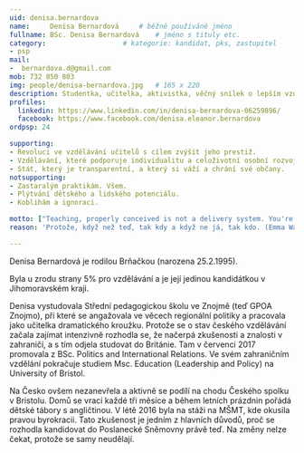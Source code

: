```yaml
---
uid: denisa.bernardova
name:     Denisa Bernardová  	# běžně používáné jméno
fullname: BSc. Denisa Bernardová  	# jméno s tituly etc.
category:                 	# kategorie: kandidat, pks, zastupitel
- psp
mail:
-  bernardova.d@gmail.com
mob: 732 850 803
img: people/denisa-bernardova.jpg   # 165 x 220
description: Studentka, učitelka, aktivistka, věčný snílek o lepším vzdělávání.  	# kratký popis, max 160 znaků
profiles:
  linkedin: https://www.linkedin.com/in/denisa-bernardova-06259896/
  facebook: https://www.facebook.com/denisa.eleanor.bernardova
ordpsp: 24

supporting:
- Revoluci ve vzdělávání učitelů s cílem zvýšit jeho prestiž. 
- Vzdělávání, které podporuje individualitu a celoživotní osobní rozvoj. 
- Stát, který je transparentní, a který si váží a chrání své občany. 
notsupporting:
- Zastaralým praktikám. Všem.
- Plýtvání dětského a lidského potenciálu. 
- Koblihám a ignoraci. 

motto: ["Teaching, properly conceived is not a delivery system. You're not there to just pass on information.", "K.Robinson"]
reason: 'Protože, když než teď, tak kdy a když ne já, tak kdo. (Emma Watson)'

---
```


Denisa Bernardová je rodilou Brňačkou (narozena 25.2.1995).

Byla u zrodu strany 5% pro vzdělávání a je její jedinou kandidátkou v Jihomoravském kraji.

Denisa vystudovala Střední pedagogickou školu ve Znojmě (teď GPOA Znojmo), při které se angažovala ve věcech regionální politiky a pracovala jako učitelka dramatického kroužku. Protože se o stav českého vzdělávání začala zajímat intenzivně rozhodla se, že načerpá zkušenosti a znalosti v zahraničí, a s tím odjela studovat do Británie. Tam v červenci 2017 promovala z BSc. Politics and International Relations. Ve svém zahraničním vzdělání pokračuje studiem Msc. Education (Leadership and Policy) na University of Bristol.

Na Česko ovšem nezanevřela a aktivně se podílí na chodu Českého spolku v Bristolu. Domů se vrací každé tři měsíce a během letních prázdnin pořádá dětské tábory s angličtinou. V létě 2016 byla na stáži na MŠMT, kde okusila pravou byrokracii. Tato zkušenost je jedním z hlavních důvodů, proč se rozhodla kandidovat do Poslanecké Sněmovny právě teď. Na změny nelze čekat, protože se samy neudělají. 

